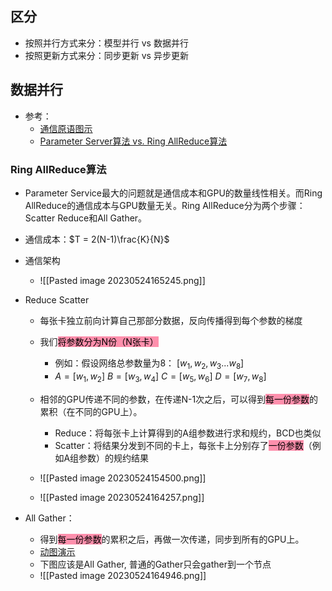 
## 区分
-   按照并行方式来分：模型并行 vs 数据并行
-   按照更新方式来分：同步更新 vs 异步更新


## 数据并行
- 参考：
	- [通信原语图示](https://zhuanlan.zhihu.com/p/465967735)
	- [Parameter Server算法 vs. Ring AllReduce算法](https://blog.csdn.net/weixin_44966641/article/details/120248357)


### Ring AllReduce算法
- Parameter Service最大的问题就是通信成本和GPU的数量线性相关。而Ring AllReduce的通信成本与GPU数量无关。Ring AllReduce分为两个步骤：Scatter Reduce和All Gather。
- 通信成本：$T = 2(N-1)\frac{K}{N}$

- 通信架构
	- ![[Pasted image 20230524165245.png]]

- Reduce Scatter
	- 每张卡独立前向计算自己那部分数据，反向传播得到每个参数的梯度
	- 我们<mark style="background: #FF5582A6;">将参数分为N份（N张卡）</mark>
		- 例如：假设网络总参数量为8：  $[w_1, w_2, w_3...w_8]$
		- $A=[w_1,w_2]$     $B=[w_3, w_4]$    $C=[w_5, w_6]$   $D=[w_7, w_8]$
		
	- 相邻的GPU传递不同的参数，在传递N-1次之后，可以得到<mark style="background: #FF5582A6;">每一份参数</mark>的累积（在不同的GPU上）。
		- Reduce：将每张卡上计算得到的A组参数进行求和规约，BCD也类似
		- Scatter：将结果分发到不同的卡上，每张卡上分别存了<mark style="background: #FF5582A6;">一份参数</mark>（例如A组参数）的规约结果

	- ![[Pasted image 20230524154500.png]]
	- ![[Pasted image 20230524164257.png]]
	
- All Gather：
	- 得到<mark style="background: #FF5582A6;">每一份参数</mark>的累积之后，再做一次传递，同步到所有的GPU上。
	- [动图演示](https://img-blog.csdnimg.cn/468cdc6ef9944e57b90496e574e580d2.gif#pic_center)
	- 下图应该是All Gather, 普通的Gather只会gather到一个节点
	- ![[Pasted image 20230524164946.png]]